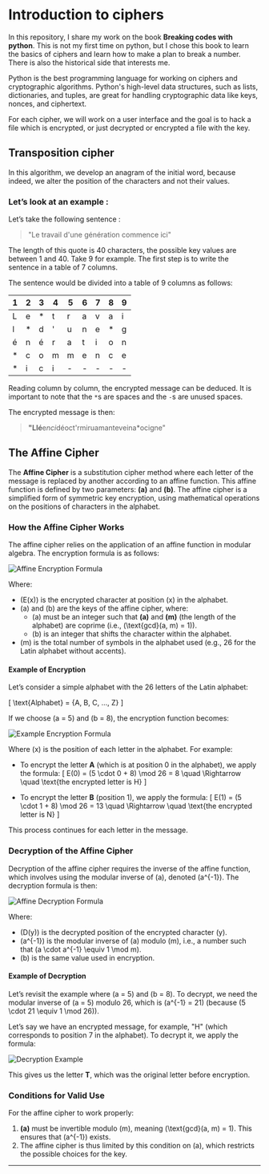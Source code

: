 # Introduction to ciphers

In this repository, I share my work on the book **Breaking codes with python**. This is not my first time on python, but I chose this book to learn the basics of ciphers and learn how to make a plan to break a number. There is also the historical side that interests me.

Python is the best programming language for working on ciphers and cryptographic algorithms. Python's high-level data structures, such as lists, dictionaries, and tuples, are great for handling cryptographic data like keys, nonces, and ciphertext. 

For each cipher, we will work on a user interface and the goal is to hack a file which is encrypted, or just decrypted or encrypted a file with the key. 

## Transposition cipher

In this algorithm, we develop an anagram of the initial word, because indeed, we alter the position of the characters and not their values.

### Let’s look at an example :

Let’s take the following sentence : 
> "Le travail d'une génération commence ici"

The length of this quote is 40 characters, the possible key values are between 1 and 40. Take 9 for example. The first step is to write the sentence in a table of 7 columns.

The sentence would be divided into a table of 9 columns as follows:

| 1  | 2  | 3  | 4  | 5  | 6  | 7  | 8  | 9  |
|----|----|----|----|----|----|----|----|----|
| L  | e  | *  | t  | r  | a  | v  | a  | i  |
| l  | *  | d  | '  | u  | n  | e  | *  | g  |
| é  | n  | é  | r  | a  | t  | i  | o  | n  |
| *  | c  | o  | m  | m  | e  | n  | c  | e  |
| *  | i  | c  | i  | -  | -  | -  | -  | -  |

Reading column by column, the encrypted message can be deduced. It is important to note that the `*`s are spaces and the `-`s are unused spaces.

The encrypted message is then:  
> **"Llé**e*nci*déoct'rmiruamanteveina*ocigne"  

## The Affine Cipher

The **Affine Cipher** is a substitution cipher method where each letter of the message is replaced by another according to an affine function. This affine function is defined by two parameters: **\(a\)** and **\(b\)**. The affine cipher is a simplified form of symmetric key encryption, using mathematical operations on the positions of characters in the alphabet.

### How the Affine Cipher Works

The affine cipher relies on the application of an affine function in modular algebra. The encryption formula is as follows:

![Affine Encryption Formula](https://latex.codecogs.com/svg.latex?E(x)%20=%20(a%20\cdot%20x%20+%20b)%20%5Cmod%20m)

Where:
- \(E(x)\) is the encrypted character at position \(x\) in the alphabet.
- \(a\) and \(b\) are the keys of the affine cipher, where:
  - \(a\) must be an integer such that **\(a\)** and **\(m\)** (the length of the alphabet) are coprime (i.e., \(\text{gcd}(a, m) = 1\)).
  - \(b\) is an integer that shifts the character within the alphabet.
- \(m\) is the total number of symbols in the alphabet used (e.g., 26 for the Latin alphabet without accents).

#### Example of Encryption
Let’s consider a simple alphabet with the 26 letters of the Latin alphabet:

\[
\text{Alphabet} = \{A, B, C, ..., Z\}
\]

If we choose \(a = 5\) and \(b = 8\), the encryption function becomes:

![Example Encryption Formula](https://latex.codecogs.com/svg.latex?E(x)%20=%20(5%20\cdot%20x%20+%208)%20%5Cmod%2026)

Where \(x\) is the position of each letter in the alphabet. For example:

- To encrypt the letter **A** (which is at position 0 in the alphabet), we apply the formula:
  \[
  E(0) = (5 \cdot 0 + 8) \mod 26 = 8 \quad \Rightarrow \quad \text{the encrypted letter is H}
  \]
  
- To encrypt the letter **B** (position 1), we apply the formula:
  \[
  E(1) = (5 \cdot 1 + 8) \mod 26 = 13 \quad \Rightarrow \quad \text{the encrypted letter is N}
  \]

This process continues for each letter in the message.

### Decryption of the Affine Cipher

Decryption of the affine cipher requires the inverse of the affine function, which involves using the modular inverse of \(a\), denoted \(a^{-1}\). The decryption formula is then:

![Affine Decryption Formula](https://latex.codecogs.com/svg.latex?D(y)%20=%20a^{-1}%20\cdot%20(y%20-%20b)%20\mod%20m)

Where:
- \(D(y)\) is the decrypted position of the encrypted character \(y\).
- \(a^{-1}\) is the modular inverse of \(a\) modulo \(m\), i.e., a number such that \(a \cdot a^{-1} \equiv 1 \mod m\).
- \(b\) is the same value used in encryption.

#### Example of Decryption
Let’s revisit the example where \(a = 5\) and \(b = 8\). To decrypt, we need the modular inverse of \(a = 5\) modulo 26, which is \(a^{-1} = 21\) (because \(5 \cdot 21 \equiv 1 \mod 26\)).

Let’s say we have an encrypted message, for example, "H" (which corresponds to position 7 in the alphabet). To decrypt it, we apply the formula:

![Decryption Example](https://latex.codecogs.com/svg.latex?D(7)%20=%2021%20\cdot%20(7%20-%208)%20\mod%2026%20=%2021%20\cdot%20(-1)%20\mod%2026%20=%2021%20\cdot%2025%20\mod%2026%20=%2019)

This gives us the letter **T**, which was the original letter before encryption.

### Conditions for Valid Use
For the affine cipher to work properly:
1. **\(a\)** must be invertible modulo \(m\), meaning \(\text{gcd}(a, m) = 1\). This ensures that \(a^{-1}\) exists.
2. The affine cipher is thus limited by this condition on \(a\), which restricts the possible choices for the key.

---



